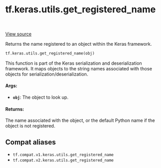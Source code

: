 <div itemscope itemtype="http://developers.google.com/ReferenceObject">
<meta itemprop="name" content="tf.keras.utils.get_registered_name" />
<meta itemprop="path" content="Stable" />
</div>

# tf.keras.utils.get_registered_name

<!-- Insert buttons and diff -->

<table class="tfo-notebook-buttons tfo-api" align="left">
</table>

<a target="_blank" href="/code/stable/tensorflow/python/keras/utils/generic_utils.py">View source</a>



Returns the name registered to an object within the Keras framework.

``` python
tf.keras.utils.get_registered_name(obj)
```



<!-- Placeholder for "Used in" -->

This function is part of the Keras serialization and deserialization
framework. It maps objects to the string names associated with those objects
for serialization/deserialization.

#### Args:


* <b>`obj`</b>: The object to look up.


#### Returns:

The name associated with the object, or the default Python name if the
  object is not registered.


## Compat aliases

* `tf.compat.v1.keras.utils.get_registered_name`
* `tf.compat.v2.keras.utils.get_registered_name`

